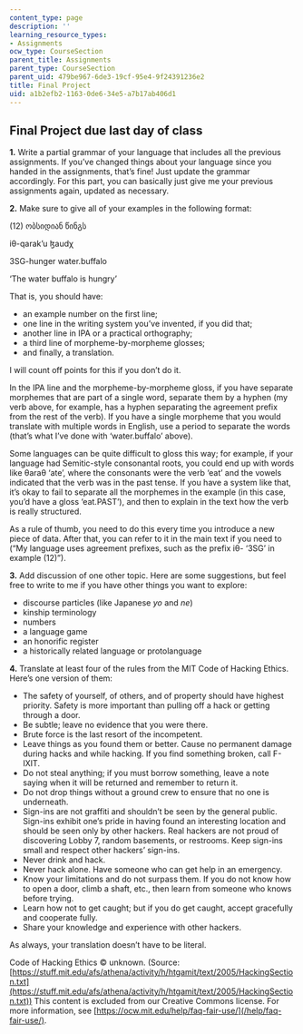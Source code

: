 ```yaml
---
content_type: page
description: ''
learning_resource_types:
- Assignments
ocw_type: CourseSection
parent_title: Assignments
parent_type: CourseSection
parent_uid: 479be967-6de3-19cf-95e4-9f24391236e2
title: Final Project
uid: a1b2efb2-1163-0de6-34e5-a7b17ab406d1
---
```


Final Project due last day of class
-----------------------------------

**1\.** Write a partial grammar of your language that includes all the previous assignments. If you’ve changed things about your language since you handed in the assignments, that’s fine! Just update the grammar accordingly. For this part, you can basically just give me your previous assignments again, updated as necessary.

**2\.** Make sure to give all of your examples in the following format:

(12) ობსიდიან წინგს

iθ-qarak’u ɮaudχ

3SG-hunger water.buffalo

‘The water buffalo is hungry’

That is, you should have:

*   an example number on the first line;
*   one line in the writing system you’ve invented, if you did that;
*   another line in IPA or a practical orthography;
*   a third line of morpheme-by-morpheme glosses;
*   and finally, a translation.

I will count off points for this if you don’t do it.

In the IPA line and the morpheme-by-morpheme gloss, if you have separate morphemes that are part of a single word, separate them by a hyphen (my verb above, for example, has a hyphen separating the agreement prefix from the rest of the verb). If you have a single morpheme that you would translate with multiple words in English, use a period to separate the words (that’s what I’ve done with ‘water.buffalo’ above).

Some languages can be quite difficult to gloss this way; for example, if your language had Semitic-style consonantal roots, you could end up with words like θaraθ ‘ate’, where the consonants were the verb ‘eat’ and the vowels indicated that the verb was in the past tense. If you have a system like that, it’s okay to fail to separate all the morphemes in the example (in this case, you’d have a gloss ‘eat.PAST’), and then to explain in the text how the verb is really structured.

As a rule of thumb, you need to do this every time you introduce a new piece of data. After that, you can refer to it in the main text if you need to (“My language uses agreement prefixes, such as the prefix iθ- ‘3SG’ in example (12)”).

**3.** Add discussion of one other topic. Here are some suggestions, but feel free to write to me if you have other things you want to explore:

*   discourse particles (like Japanese _yo_ and _ne_)
*   kinship terminology
*   numbers
*   a language game
*   an honorific register
*   a historically related language or protolanguage

**4.** Translate at least four of the rules from the MIT Code of Hacking Ethics. Here’s one version of them:

*   The safety of yourself, of others, and of property should have highest priority. Safety is more important than pulling off a hack or getting through a door.
*   Be subtle; leave no evidence that you were there.
*   Brute force is the last resort of the incompetent.
*   Leave things as you found them or better. Cause no permanent damage during hacks and while hacking. If you find something broken, call F-IXIT.
*   Do not steal anything; if you must borrow something, leave a note saying when it will be returned and remember to return it.
*   Do not drop things without a ground crew to ensure that no one is underneath.
*   Sign-ins are not graffiti and shouldn’t be seen by the general public. Sign-ins exhibit one’s pride in having found an interesting location and should be seen only by other hackers. Real hackers are not proud of discovering Lobby 7, random basements, or restrooms. Keep sign-ins small and respect other hackers’ sign-ins.
*   Never drink and hack.
*   Never hack alone. Have someone who can get help in an emergency.
*   Know your limitations and do not surpass them. If you do not know how to open a door, climb a shaft, etc., then learn from someone who knows before trying.
*   Learn how not to get caught; but if you do get caught, accept gracefully and cooperate fully.
*   Share your knowledge and experience with other hackers.

As always, your translation doesn’t have to be literal.

  
Code of Hacking Ethics © unknown. (Source: [https://stuff.mit.edu/afs/athena/activity/h/htgamit/text/2005/HackingSection.txt](https://stuff.mit.edu/afs/athena/activity/h/htgamit/text/2005/HackingSection.txt)) This content is excluded from our Creative Commons license. For more information, see [https://ocw.mit.edu/help/faq-fair-use/](/help/faq-fair-use/).